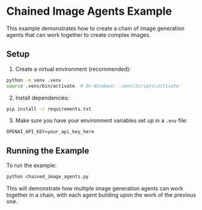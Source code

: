 # Chained Image Agents Example

This example demonstrates how to create a chain of image generation agents that can work together to create complex images.

## Setup

1. Create a virtual environment (recommended):
```bash
python -m venv .venv
source .venv/bin/activate  # On Windows: .venv\Scripts\activate
```

2. Install dependencies:
```bash
pip install -r requirements.txt
```

3. Make sure you have your environment variables set up in a `.env` file:
```
OPENAI_API_KEY=your_api_key_here
```

## Running the Example

To run the example:
```bash
python chained_image_agents.py
```

This will demonstrate how multiple image generation agents can work together in a chain, with each agent building upon the work of the previous one. 